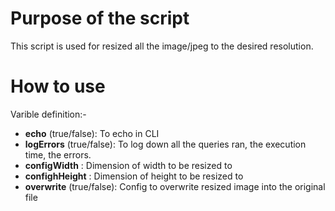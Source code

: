 # Purpose of the script
This script is used for resized all the image/jpeg to the desired resolution.

# How to use
Varible definition:-
* **echo** (true/false): To echo in CLI 
* **logErrors** (true/false): To log down all the queries ran, the execution time, the errors.
* **configWidth** : Dimension of width to be resized to
* **confighHeight** : Dimension of height to be resized to
* **overwrite** (true/false): Config to overwrite resized image into the original file